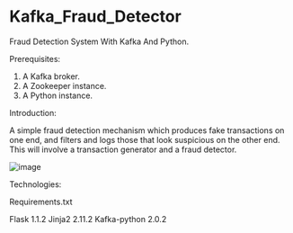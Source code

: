 # Kafka_Fraud_Detector

Fraud Detection System With Kafka And Python.

Prerequisites:

 1) A Kafka broker.
 2) A Zookeeper instance.
 3) A Python instance.

Introduction:

A simple fraud detection mechanism which produces fake transactions on one end, and filters and logs those that look suspicious on the other end.
This will involve a transaction generator and a fraud detector. 

![image](https://user-images.githubusercontent.com/74184047/115011402-4217ec80-9eb7-11eb-8cec-d2fcecafa9cb.png)


Technologies:



Requirements.txt

Flask 1.1.2
Jinja2 2.11.2
Kafka-python 2.0.2
